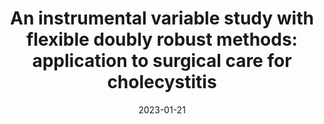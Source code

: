 ---
layout: default 
title: "An instrumental variable study with flexible doubly robust methods:
<br> application to surgical care for cholecystitis"
authors: Kenta Takatsu, Alexander W. Levis, Edward Kennedy, Rachel Kelz, and Luke Keele
year: 2024
date: "2023-01-21"
link: https://arxiv.org/abs/2307.06269
category: Selected Papers
---
